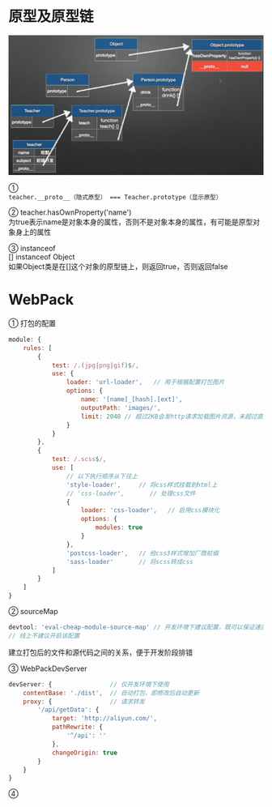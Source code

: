 # 原型及原型链
![img.png](images/原型及原型链示意图.png)

①  
```teacher.__proto__（隐式原型） === Teacher.prototype（显示原型）```  

② teacher.hasOwnProperty('name')  
为true表示name是对象本身的属性，否则不是对象本身的属性，有可能是原型对象身上的属性  

③ instanceof  
[] instanceof Object  
如果Object类是在[]这个对象的原型链上，则返回true，否则返回false  

# WebPack
① 打包的配置
```javascript
module: {
    rules: [
        {
            test: /.(jpg|png|gif)$/,
            use: {
                loader: 'url-loader',   // 用于根据配置打包图片
                options: {
                    name: '[name]_[hash].[ext]',
                    outputPath: 'images/',
                    limit: 2048 // 超过2KB会发http请求加载图片资源，未超过直接base64
                }
            }
        },
        {
            test: /.scss$/,
            use: [
                // 以下执行顺序从下往上
                'style-loader',     // 将css样式挂载到html上
                // 'css-loader',       // 处理css文件
                {
                    loader: 'css-loader',   // 启用css模块化
                    options: {
                        modules: true
                    }
                },
                'postcss-loader',   // 给css3样式增加厂商前缀
                'sass-loader'       // 将scss转成css
            ]
        }
    ]
}
```

② sourceMap  
```javascript
devtool: 'eval-cheap-module-source-map' // 开发环境下建议配置，既可以保证速度，也能提示错误位置
// 线上不建议开启该配置
```
建立打包后的文件和源代码之间的关系，便于开发阶段排错  

③ WebPackDevServer  
```javascript
devServer: {                // 仅开发环境下使用
    contentBase: './dist',  // 自动打包，即修改后自动更新
    proxy: {                // 请求转发
        '/api/getData': {
            target: 'http://aliyun.com/', 
            pathRewrite: {
                '^/api': ''
            },
            changeOrigin: true
        }
    }
}
```

④ 